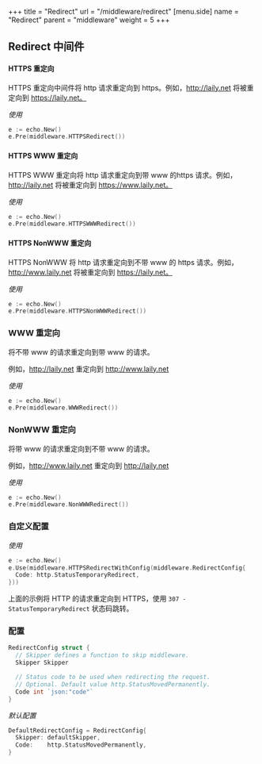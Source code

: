 +++
title = "Redirect"
url = "/middleware/redirect"
[menu.side]
  name = "Redirect"
  parent = "middleware"
  weight = 5
+++

## Redirect 中间件

#### HTTPS 重定向

HTTPS 重定向中间件将 http 请求重定向到 https。例如，http://laily.net 将被重定向到 https://laily.net。

*使用*

```go
e := echo.New()
e.Pre(middleware.HTTPSRedirect())
```

#### HTTPS WWW 重定向

HTTPS WWW 重定向将 http 请求重定向到带 www 的https 请求。例如，http://laily.net 将被重定向到 https://www.laily.net。

*使用*

```go
e := echo.New()
e.Pre(middleware.HTTPSWWWRedirect())
```

#### HTTPS NonWWW 重定向

HTTPS NonWWW 将 http 请求重定向到不带 www 的 https 请求。例如，http://www.laily.net 将被重定向到 https://laily.net。

*使用*

```go
e := echo.New()
e.Pre(middleware.HTTPSNonWWWRedirect())
```

### WWW 重定向

将不带 www 的请求重定向到带 www 的请求。

例如，http://laily.net 重定向到 http://www.laily.net

*使用*

```go
e := echo.New()
e.Pre(middleware.WWWRedirect())
```

### NonWWW 重定向

将带 www 的请求重定向到不带 www 的请求。

例如，http://www.laily.net 重定向到 http://laily.net

*使用*

```go
e := echo.New()
e.Pre(middleware.NonWWWRedirect())
```

### 自定义配置

*使用*

```go
e := echo.New()
e.Use(middleware.HTTPSRedirectWithConfig(middleware.RedirectConfig{
  Code: http.StatusTemporaryRedirect,
}))
```

上面的示例将 HTTP 的请求重定向到 HTTPS，使用 `307 - StatusTemporaryRedirect`  状态码跳转。

### 配置

```go
RedirectConfig struct {
  // Skipper defines a function to skip middleware.
  Skipper Skipper

  // Status code to be used when redirecting the request.
  // Optional. Default value http.StatusMovedPermanently.
  Code int `json:"code"`
}
```

*默认配置*

```go
DefaultRedirectConfig = RedirectConfig{
  Skipper: defaultSkipper,
  Code:    http.StatusMovedPermanently,
}
```

